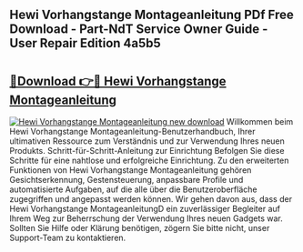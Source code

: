 ## Hewi Vorhangstange Montageanleitung PDf Free Download - Part-NdT Service Owner Guide - User Repair Edition 4a5b5

# <h2><a href="http://df8cu5.blite.top/?on=Hewi+Vorhangstange+Montageanleitung">🔗Download 👉🔴 Hewi Vorhangstange Montageanleitung</a></h2>

[![Hewi Vorhangstange Montageanleitung new download](https://i.imgur.com/lujVjoI.png)](http://df8cu5.blite.top/?on=Hewi+Vorhangstange+Montageanleitung)
Willkommen beim Hewi Vorhangstange Montageanleitung-Benutzerhandbuch, Ihrer ultimativen Ressource zum Verständnis und zur Verwendung Ihres neuen Produkts. Schritt-für-Schritt-Anleitung zur Einrichtung Befolgen Sie diese Schritte für eine nahtlose und erfolgreiche Einrichtung. Zu den erweiterten Funktionen von Hewi Vorhangstange Montageanleitung gehören Gesichtserkennung, Gestensteuerung, anpassbare Profile und automatisierte Aufgaben, auf die alle über die Benutzeroberfläche zugegriffen und angepasst werden können. Wir gehen davon aus, dass der Hewi Vorhangstange MontageanleitungD ein zuverlässiger Begleiter auf Ihrem Weg zur Beherrschung der Verwendung Ihres neuen Gadgets war. Sollten Sie Hilfe oder Klärung benötigen, zögern Sie bitte nicht, unser Support-Team zu kontaktieren.
